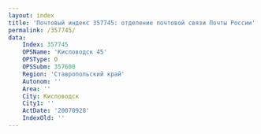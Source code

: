 ```yaml
---
layout: index
title: 'Почтовый индекс 357745: отделение почтовой связи Почты России'
permalink: /357745/
data:
    Index: 357745
    OPSName: 'Кисловодск 45'
    OPSType: О
    OPSSubm: 357600
    Region: 'Ставропольский край'
    Autonom: ''
    Area: ''
    City: Кисловодск
    City1: ''
    ActDate: '20070928'
    IndexOld: ''
---
```

